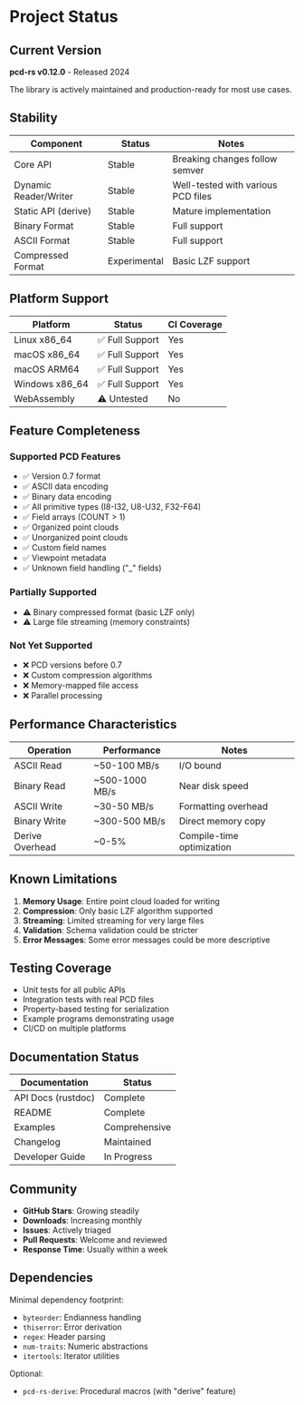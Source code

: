 # Project Status

## Current Version

**pcd-rs v0.12.0** - Released 2024

The library is actively maintained and production-ready for most use cases.

## Stability

| Component | Status | Notes |
|-----------|--------|-------|
| Core API | Stable | Breaking changes follow semver |
| Dynamic Reader/Writer | Stable | Well-tested with various PCD files |
| Static API (derive) | Stable | Mature implementation |
| Binary Format | Stable | Full support |
| ASCII Format | Stable | Full support |
| Compressed Format | Experimental | Basic LZF support |

## Platform Support

| Platform | Status | CI Coverage |
|----------|--------|-------------|
| Linux x86_64 | ✅ Full Support | Yes |
| macOS x86_64 | ✅ Full Support | Yes |
| macOS ARM64 | ✅ Full Support | Yes |
| Windows x86_64 | ✅ Full Support | Yes |
| WebAssembly | ⚠️ Untested | No |

## Feature Completeness

### Supported PCD Features

- ✅ Version 0.7 format
- ✅ ASCII data encoding
- ✅ Binary data encoding
- ✅ All primitive types (I8-I32, U8-U32, F32-F64)
- ✅ Field arrays (COUNT > 1)
- ✅ Organized point clouds
- ✅ Unorganized point clouds
- ✅ Custom field names
- ✅ Viewpoint metadata
- ✅ Unknown field handling ("_" fields)

### Partially Supported

- ⚠️ Binary compressed format (basic LZF only)
- ⚠️ Large file streaming (memory constraints)

### Not Yet Supported

- ❌ PCD versions before 0.7
- ❌ Custom compression algorithms
- ❌ Memory-mapped file access
- ❌ Parallel processing

## Performance Characteristics

| Operation | Performance | Notes |
|-----------|------------|-------|
| ASCII Read | ~50-100 MB/s | I/O bound |
| Binary Read | ~500-1000 MB/s | Near disk speed |
| ASCII Write | ~30-50 MB/s | Formatting overhead |
| Binary Write | ~300-500 MB/s | Direct memory copy |
| Derive Overhead | ~0-5% | Compile-time optimization |

## Known Limitations

1. **Memory Usage**: Entire point cloud loaded for writing
2. **Compression**: Only basic LZF algorithm supported
3. **Streaming**: Limited streaming for very large files
4. **Validation**: Schema validation could be stricter
5. **Error Messages**: Some error messages could be more descriptive

## Testing Coverage

- Unit tests for all public APIs
- Integration tests with real PCD files
- Property-based testing for serialization
- Example programs demonstrating usage
- CI/CD on multiple platforms

## Documentation Status

| Documentation | Status |
|---------------|--------|
| API Docs (rustdoc) | Complete |
| README | Complete |
| Examples | Comprehensive |
| Changelog | Maintained |
| Developer Guide | In Progress |

## Community

- **GitHub Stars**: Growing steadily
- **Downloads**: Increasing monthly
- **Issues**: Actively triaged
- **Pull Requests**: Welcome and reviewed
- **Response Time**: Usually within a week

## Dependencies

Minimal dependency footprint:
- `byteorder`: Endianness handling
- `thiserror`: Error derivation
- `regex`: Header parsing
- `num-traits`: Numeric abstractions
- `itertools`: Iterator utilities

Optional:
- `pcd-rs-derive`: Procedural macros (with "derive" feature)